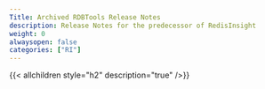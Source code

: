 ```yaml
---
Title: Archived RDBTools Release Notes
description: Release Notes for the predecessor of RedisInsight
weight: 0
alwaysopen: false
categories: ["RI"]
---
```

{{< allchildren style="h2" description="true" />}}
